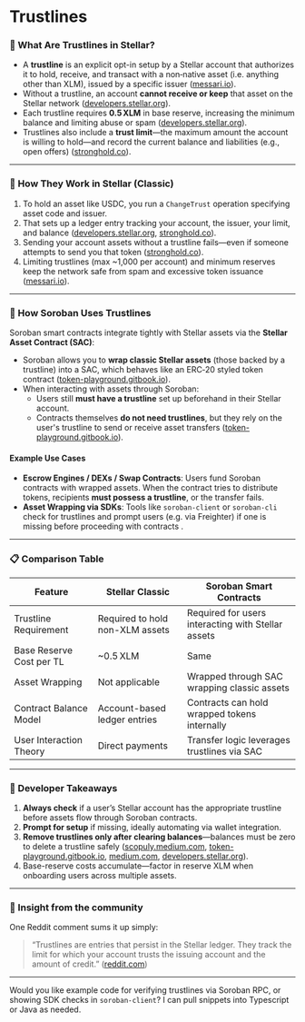 # Trustlines

### 🔐 What Are Trustlines in Stellar?

* A **trustline** is an explicit opt-in setup by a Stellar account that authorizes it to hold, receive, and transact with a non‑native asset (i.e. anything other than XLM), issued by a specific issuer ([messari.io](https://messari.io/copilot/share/understanding-trustlines-on-stellar-7412e8a0-ffb5-4eb8-9ad7-9441d9e471fa?utm_source=chatgpt.com)).
* Without a trustline, an account **cannot receive or keep** that asset on the Stellar network ([developers.stellar.org](https://developers.stellar.org/docs/build/guides/basics/verify-trustlines?utm_source=chatgpt.com)).
* Each trustline requires **0.5 XLM** in base reserve, increasing the minimum balance and limiting abuse or spam ([developers.stellar.org](https://developers.stellar.org/docs/build/apps/example-application-tutorial/manage-trust?utm_source=chatgpt.com)).
* Trustlines also include a **trust limit**—the maximum amount the account is willing to hold—and record the current balance and liabilities (e.g., open offers) ([stronghold.co](https://stronghold.co/learn/shx-setting-up-trustlines-for-shx-withdrawals?utm_source=chatgpt.com)).

***

### 🚀 How They Work in Stellar (Classic)

1. To hold an asset like USDC, you run a `ChangeTrust` operation specifying asset code and issuer.
2. That sets up a ledger entry tracking your account, the issuer, your limit, and balance ([developers.stellar.org](https://developers.stellar.org/docs/build/apps/example-application-tutorial/manage-trust?utm_source=chatgpt.com), [stronghold.co](https://stronghold.co/learn/shx-setting-up-trustlines-for-shx-withdrawals?utm_source=chatgpt.com)).
3. Sending your account assets without a trustline fails—even if someone attempts to send you that token ([stronghold.co](https://stronghold.co/learn/shx-setting-up-trustlines-for-shx-withdrawals?utm_source=chatgpt.com)).
4. Limiting trustlines (max \~1,000 per account) and minimum reserves keep the network safe from spam and excessive token issuance ([messari.io](https://messari.io/copilot/share/understanding-trustlines-on-stellar-7412e8a0-ffb5-4eb8-9ad7-9441d9e471fa?utm_source=chatgpt.com)).

***

### 🤖 How Soroban Uses Trustlines

Soroban smart contracts integrate tightly with Stellar assets via the **Stellar Asset Contract (SAC)**:

* Soroban allows you to **wrap classic Stellar assets** (those backed by a trustline) into a SAC, which behaves like an ERC‑20 styled token contract ([token-playground.gitbook.io](https://token-playground.gitbook.io/guide/index/2_basic_concepts?utm_source=chatgpt.com)).
* When interacting with assets through Soroban:
  * Users still **must have a trustline** set up beforehand in their Stellar account.
  * Contracts themselves **do not need trustlines**, but they rely on the user's trustline to send or receive asset transfers ([token-playground.gitbook.io](https://token-playground.gitbook.io/guide/index/2_basic_concepts?utm_source=chatgpt.com)).

#### Example Use Cases

* **Escrow Engines / DEXs / Swap Contracts**: Users fund Soroban contracts with wrapped assets. When the contract tries to distribute tokens, recipients **must possess a trustline**, or the transfer fails.
* **Asset Wrapping via SDKs**: Tools like `soroban-client` or `soroban-cli` check for trustlines and prompt users (e.g. via Freighter) if one is missing before proceeding with contracts .

***

### 📋 Comparison Table

| Feature                  | Stellar Classic                 | Soroban Smart Contracts                            |
| ------------------------ | ------------------------------- | -------------------------------------------------- |
| Trustline Requirement    | Required to hold non-XLM assets | Required for users interacting with Stellar assets |
| Base Reserve Cost per TL | \~0.5 XLM                       | Same                                               |
| Asset Wrapping           | Not applicable                  | Wrapped through SAC wrapping classic assets        |
| Contract Balance Model   | Account-based ledger entries    | Contracts can hold wrapped tokens internally       |
| User Interaction Theory  | Direct payments                 | Transfer logic leverages trustlines via SAC        |

***

### 🧠 Developer Takeaways

1. **Always check** if a user’s Stellar account has the appropriate trustline before assets flow through Soroban contracts.
2. **Prompt for setup** if missing, ideally automating via wallet integration.
3. **Remove trustlines only after clearing balances**—balances must be zero to delete a trustline safely ([scopuly.medium.com](https://scopuly.medium.com/stellar-trustlines-how-to-add-or-remove-a-trustline-on-scopuly-wallet-c394b3121590?utm_source=chatgpt.com), [token-playground.gitbook.io](https://token-playground.gitbook.io/guide/index/2_basic_concepts?utm_source=chatgpt.com), [medium.com](https://medium.com/stellar-community/a-guide-to-trustlines-on-stellar-8bc46091a86f?utm_source=chatgpt.com), [developers.stellar.org](https://developers.stellar.org/docs/build/guides/basics/verify-trustlines?utm_source=chatgpt.com)).
4. Base-reserve costs accumulate—factor in reserve XLM when onboarding users across multiple assets.

***

### 💬 Insight from the community

One Reddit comment sums it up simply:

> “Trustlines are entries that persist in the Stellar ledger. They track the limit for which your account trusts the issuing account and the amount of credit.” ([reddit.com](https://www.reddit.com/r/Stellar/comments/7u47av/can_someone_explain_what_this_means_what_exactly/?utm_source=chatgpt.com))

***

Would you like example code for verifying trustlines via Soroban RPC, or showing SDK checks in `soroban-client`? I can pull snippets into Typescript or Java as needed.
